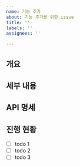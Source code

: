```yaml
---
name: 기능 추가
about: 기능 추가를 위한 issue
title: ''
labels: ''
assignees: ''

---
```


## 개요

## 세부 내용

## API 명세

## 진행 현황
 - [ ] todo 1
 - [ ] todo 2
 - [ ] todo 3
